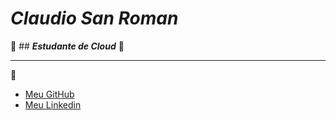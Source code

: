  # _**Claudio San Roman**_ 
🎇 ## _**Estudante de Cloud**_   🎇
***
🚧

* [Meu GitHub](https://github.com/Claudiosan86)
* [Meu Linkedin](https://www.linkedin.com/in/claudio-san-roman-5923417b/)

<!--
**Claudiosan86/Claudiosan86** is a ✨ _special_ ✨ repository because its `README.md` (this file) appears on your GitHub profile.

Here are some ideas to get you started:

- 🔭 I’m currently working on ...
- 🌱 I’m currently learning ...
- 👯 I’m looking to collaborate on ...
- 🤔 I’m looking for help with ...
- 💬 Ask me about ...
- 📫 How to reach me: ...
- 😄 Pronouns: ...
- ⚡ Fun fact: ...
-->
